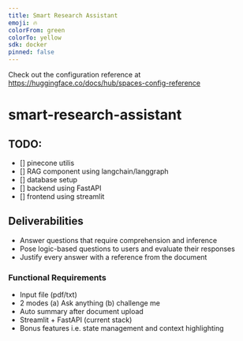 ```yaml
---
title: Smart Research Assistant
emoji: 🔥
colorFrom: green
colorTo: yellow
sdk: docker
pinned: false
---
```


Check out the configuration reference at https://huggingface.co/docs/hub/spaces-config-reference
# smart-research-assistant

## TODO:
- [] pinecone utilis
- [] RAG component using langchain/langgraph
- [] database setup
- [] backend using FastAPI
- [] frontend using streamlit
## Deliverabilities
- Answer questions that require comprehension and inference
- Pose logic-based questions to users and evaluate their responses
- Justify every answer with a reference from the document
### Functional Requirements
- Input file (pdf/txt)
- 2 modes (a) Ask anything (b) challenge me
- Auto summary after document upload
- Streamlit + FastAPI (current stack)
- Bonus features i.e. state management and context highlighting